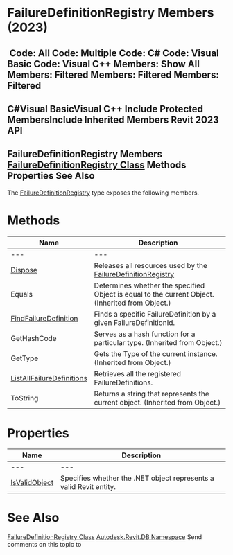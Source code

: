 # FailureDefinitionRegistry Members (2023)

﻿
 Code: All Code: Multiple Code: C# Code: Visual Basic Code: Visual C++  Members: Show All Members: Filtered Members: Filtered Members: Filtered   
---  
C#Visual BasicVisual C++
Include Protected MembersInclude Inherited Members
Revit 2023 API  
---  
FailureDefinitionRegistry Members  
[FailureDefinitionRegistry Class](30511621-28f7-c6d7-8a5c-071167eb25dd.md "FailureDefinitionRegistry Class") Methods Properties See Also  
---  
The [FailureDefinitionRegistry](30511621-28f7-c6d7-8a5c-071167eb25dd.md "FailureDefinitionRegistry Class") type exposes the following members.
# Methods
| Name | Description |
| --- | --- |
| --- | --- | --- |
| [Dispose](b0313bea-c8f5-9177-aeb7-36d51f01165e.md "Dispose Method") | Releases all resources used by the [FailureDefinitionRegistry](30511621-28f7-c6d7-8a5c-071167eb25dd.md "FailureDefinitionRegistry Class") |
| Equals | Determines whether the specified Object is equal to the current Object. (Inherited from Object.) |
| [FindFailureDefinition](b244067c-6296-41db-7b34-1ee6fc69a3a6.md "FindFailureDefinition Method") | Finds a specific FailureDefinition by a given FailureDefinitionId. |
| GetHashCode | Serves as a hash function for a particular type.  (Inherited from Object.) |
| GetType | Gets the Type of the current instance. (Inherited from Object.) |
| [ListAllFailureDefinitions](64bc74c2-7a54-dbb9-2902-a32ed73f9a20.md "ListAllFailureDefinitions Method") | Retrieves all the registered FailureDefinitions. |
| ToString | Returns a string that represents the current object. (Inherited from Object.) |

# Properties
| Name | Description |
| --- | --- |
| --- | --- | --- |
| [IsValidObject](8c8964df-f1f9-6cc6-cc26-442b99803e40.md "IsValidObject Property") | Specifies whether the .NET object represents a valid Revit entity. |

# See Also
[FailureDefinitionRegistry Class](30511621-28f7-c6d7-8a5c-071167eb25dd.md "FailureDefinitionRegistry Class")
[Autodesk.Revit.DB Namespace](87546ba7-461b-c646-cbb1-2cb8f5bff8b2.md "Autodesk.Revit.DB Namespace")
Send comments on this topic to 